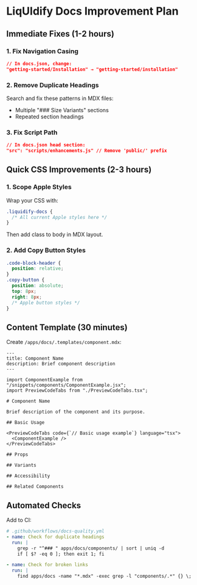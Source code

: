 # LiqUIdify Docs Improvement Plan

## Immediate Fixes (1-2 hours)

### 1. Fix Navigation Casing

```json
// In docs.json, change:
"getting-started/Installation" → "getting-started/installation"
```

### 2. Remove Duplicate Headings

Search and fix these patterns in MDX files:

- Multiple "### Size Variants" sections
- Repeated section headings

### 3. Fix Script Path

```json
// In docs.json head section:
"src": "scripts/enhancements.js" // Remove 'public/' prefix
```

## Quick CSS Improvements (2-3 hours)

### 1. Scope Apple Styles

Wrap your CSS with:

```css
.liquidify-docs {
  /* All current Apple styles here */
}
```

Then add class to body in MDX layout.

### 2. Add Copy Button Styles

```css
.code-block-header {
  position: relative;
}
.copy-button {
  position: absolute;
  top: 8px;
  right: 8px;
  /* Apple button styles */
}
```

## Content Template (30 minutes)

Create `/apps/docs/.templates/component.mdx`:

```mdx
---
title: Component Name
description: Brief component description
---

import ComponentExample from "/snippets/components/ComponentExample.jsx";
import PreviewCodeTabs from "./PreviewCodeTabs.tsx";

# Component Name

Brief description of the component and its purpose.

## Basic Usage

<PreviewCodeTabs code={`// Basic usage example`} language="tsx">
  <ComponentExample />
</PreviewCodeTabs>

## Props

## Variants

## Accessibility

## Related Components
```

## Automated Checks

Add to CI:

```yaml
# .github/workflows/docs-quality.yml
- name: Check for duplicate headings
  run: |
    grep -r "^### " apps/docs/components/ | sort | uniq -d
    if [ $? -eq 0 ]; then exit 1; fi

- name: Check for broken links
  run: |
    find apps/docs -name "*.mdx" -exec grep -l "components/.*" {} \;
```
